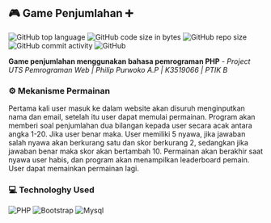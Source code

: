 ## 🎮 Game Penjumlahan ➕
![GitHub top language](https://img.shields.io/github/languages/top/PhilipPurwoko/PHP-GamePenjumlahan)
![GitHub code size in bytes](https://img.shields.io/github/languages/code-size/PhilipPurwoko/PHP-GamePenjumlahan)
![GitHub repo size](https://img.shields.io/github/repo-size/PhilipPurwoko/PHP-GamePenjumlahan)
![GitHub commit activity](https://img.shields.io/github/commit-activity/m/PhilipPurwoko/PHP-GamePenjumlahan)
![GitHub](https://img.shields.io/github/license/PhilipPurwoko/PHP-GamePenjumlahan)

**Game penjumlahan menggunakan bahasa pemrograman PHP** - _Project UTS Pemrograman Web | Philip Purwoko A.P | K3519066 | PTIK B_

### ⚙️ Mekanisme Permainan
Pertama kali user masuk ke dalam website akan disuruh menginputkan nama dan email, setelah itu user dapat memulai permainan. Program akan memberi soal penjumlahan dua bilangan kepada user secara acak antara angka 1-20. Jika user benar maka. User memiliki 5 nyawa, jika jawaban salah nyawa akan berkurang satu dan skor berkurang 2, sedangkan jika jawaban benar maka skor akan bertambah 10. Permainan akan berakhir saat nyawa user habis, dan program akan menampilkan leaderboard pemain. User dapat memainkan permainan lagi.

### 💻 Technologhy Used
![PHP](https://img.shields.io/badge/PHP-777BB4?style=for-the-badge&logo=php&logoColor=white)
![Bootstrap](	https://img.shields.io/badge/Bootstrap-563D7C?style=for-the-badge&logo=bootstrap&logoColor=white)
![Mysql](https://img.shields.io/badge/MySQL-e8e6df?style=for-the-badge&logo=mysql&logoColor=darkblue)

